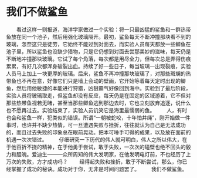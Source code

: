 # 我们不做鲨鱼


　　看过这样一则报道，海洋学家做过一个实验：将一只最凶猛的鲨鱼和一群热带鱼放在同一个池子，然后用强化玻璃隔开。最初，鲨鱼每天不断冲撞那块看不到的玻璃，怎奈这只是徒劳，它始终不能过到对面去，而实验人员每天都放一些鲫鱼在池子里，所以鲨鱼也没缺少猎物，只是它仍想到对面去尝那美妙的滋味，每天仍是不断地冲撞那块玻璃。它试了每个角落，每次都是用尽全力，但每次总是弄得伤痕累累，有好几次都浑身破裂出血。持续了好一些日子，每当玻璃一出现裂痕，实验人员马上加上一块更厚的玻璃。后来，鲨鱼不再冲撞那块玻璃了，对那些斑斓的热带鱼也不再在意，好像它们只是墙上会动的壁画，它开始等着每天定时出现的鲫鱼，然后用他敏捷的本能进行狩猎，凶狠霸气好像回到海中。实验到了最后阶段，实验人员将玻璃取走，但鲨鱼却没有反应，每天仍是在固定的区域游着，它不但对那些热带鱼视若无睹，甚至当那些鲫鱼逃到那边去时，它也立刻放弃追逐，说什么也不愿再过去。实验结束了，实验人员讥笑它是海里最懦弱的鱼。 
　　人，有时也会和鲨鱼一样，犯类似的错误。所谓“一朝被蛇咬，十年怕井绳”，刚开始做一件事时，也许并不缺少热情，可一旦遭遇失败与挫折，往往就认为自己是无法成功的，而且过去失败的印象总在眼前晃动。把本可唾手可得的成果，以及放在面前的机遇一次次错过。 
　　仔细研究一下历代的伟人就可明白，伟人之所以伟大，在于他百折不挠的精神，在于他勇于尝试，敢于失败，一次次的碰壁也绝不回头的毅力和胆魄。爱迪生———众所周知的伟大发明家，在他发明电灯前，不也经历了上万次的失败，方才成功吗？ 
　　经得起失败和挫折，敢于不断尝试，那么，你已经掌握了成功的秘诀。成功对于你，无非是时间问题罢了。 
　　我们不做鲨鱼。
  